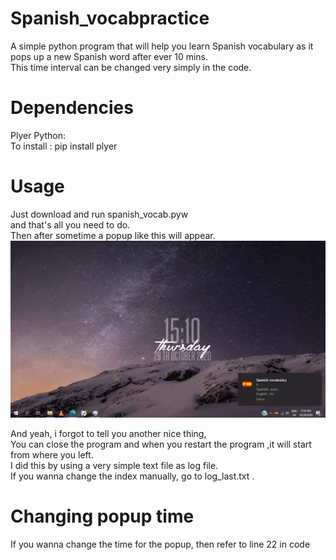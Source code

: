 # Spanish_vocabpractice
A simple python program that will help you learn Spanish vocabulary as it pops up a new Spanish word after ever 10 mins. <br>
This time interval can be changed very simply in the code.

# Dependencies
Plyer Python:<br>
To install :  pip install plyer


# Usage 
Just download and run spanish_vocab.pyw  <br>
and that's all you need to do.<br>
Then after sometime a popup like this will appear.
<img src="Screenshot (197).png">

And yeah, i forgot to tell you another nice thing, <br>
You can close the program and when you restart the program ,it will start from where you left. <br>
I did this by using a very simple text file as log file. <br>
If you wanna change the index manually, go to log_last.txt . <br>

# Changing popup time
If you wanna change the time for the popup, then
refer to line 22 in code
